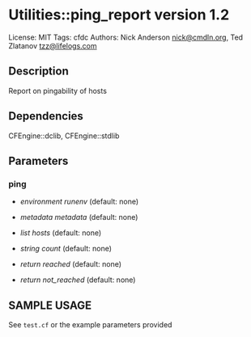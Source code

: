 # Utilities::ping_report version 1.2

License: MIT
Tags: cfdc
Authors: Nick Anderson <nick@cmdln.org>, Ted Zlatanov <tzz@lifelogs.com>

## Description
Report on pingability of hosts

## Dependencies
CFEngine::dclib, CFEngine::stdlib

## Parameters
### ping
* _environment_ *runenv* (default: none)

* _metadata_ *metadata* (default: none)

* _list_ *hosts* (default: none)

* _string_ *count* (default: none)

* _return_ *reached* (default: none)

* _return_ *not_reached* (default: none)


## SAMPLE USAGE
See `test.cf` or the example parameters provided

